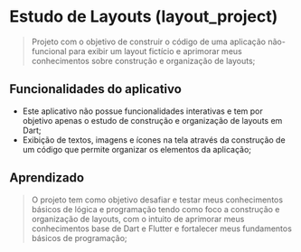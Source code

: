 # Estudo de Layouts (layout_project)

> Projeto com o objetivo de construir o código de uma aplicação não-funcional para exibir um layout fictício e aprimorar meus conhecimentos sobre construção e organização de layouts;

## Funcionalidades do aplicativo

- Este aplicativo não possue funcionalidades interativas e tem por objetivo apenas o estudo de construção e organização de layouts em Dart;
- Exibição de textos, imagens e ícones na tela através da construção de um código que permite organizar os elementos da aplicação;

## Aprendizado

> O projeto tem como objetivo desafiar e testar meus conhecimentos básicos de lógica e programação tendo como foco a construção e organização de layouts, com o intuito de aprimorar meus conhecimentos base de Dart e Flutter e fortalecer meus fundamentos básicos de programação;
